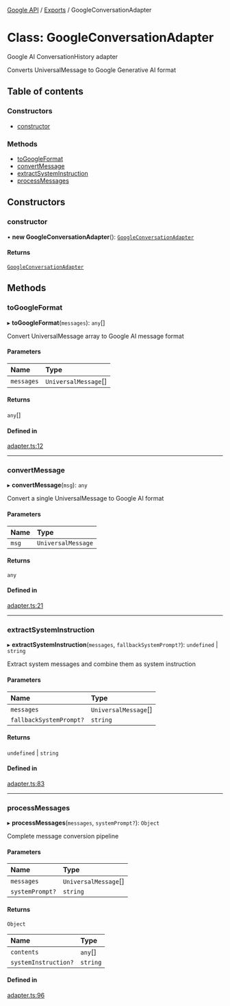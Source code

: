 <!-- 
 ⚠️  AUTO-GENERATED FILE - DO NOT EDIT MANUALLY
 This file is automatically generated by scripts/docs-generator.js
 To make changes, edit the source TypeScript files or update the generator script
-->

[Google API](../../) / [Exports](../modules) / GoogleConversationAdapter

# Class: GoogleConversationAdapter

Google AI ConversationHistory adapter

Converts UniversalMessage to Google Generative AI format

## Table of contents

### Constructors

- [constructor](GoogleConversationAdapter#constructor)

### Methods

- [toGoogleFormat](GoogleConversationAdapter#togoogleformat)
- [convertMessage](GoogleConversationAdapter#convertmessage)
- [extractSystemInstruction](GoogleConversationAdapter#extractsysteminstruction)
- [processMessages](GoogleConversationAdapter#processmessages)

## Constructors

### constructor

• **new GoogleConversationAdapter**(): [`GoogleConversationAdapter`](GoogleConversationAdapter)

#### Returns

[`GoogleConversationAdapter`](GoogleConversationAdapter)

## Methods

### toGoogleFormat

▸ **toGoogleFormat**(`messages`): `any`[]

Convert UniversalMessage array to Google AI message format

#### Parameters

| Name | Type |
| :------ | :------ |
| `messages` | `UniversalMessage`[] |

#### Returns

`any`[]

#### Defined in

[adapter.ts:12](https://github.com/woojubb/robota/blob/a39243840a0f22218a66a8ddebc99aed85ae89e7/packages/google/src/adapter.ts#L12)

___

### convertMessage

▸ **convertMessage**(`msg`): `any`

Convert a single UniversalMessage to Google AI format

#### Parameters

| Name | Type |
| :------ | :------ |
| `msg` | `UniversalMessage` |

#### Returns

`any`

#### Defined in

[adapter.ts:21](https://github.com/woojubb/robota/blob/a39243840a0f22218a66a8ddebc99aed85ae89e7/packages/google/src/adapter.ts#L21)

___

### extractSystemInstruction

▸ **extractSystemInstruction**(`messages`, `fallbackSystemPrompt?`): `undefined` \| `string`

Extract system messages and combine them as system instruction

#### Parameters

| Name | Type |
| :------ | :------ |
| `messages` | `UniversalMessage`[] |
| `fallbackSystemPrompt?` | `string` |

#### Returns

`undefined` \| `string`

#### Defined in

[adapter.ts:83](https://github.com/woojubb/robota/blob/a39243840a0f22218a66a8ddebc99aed85ae89e7/packages/google/src/adapter.ts#L83)

___

### processMessages

▸ **processMessages**(`messages`, `systemPrompt?`): `Object`

Complete message conversion pipeline

#### Parameters

| Name | Type |
| :------ | :------ |
| `messages` | `UniversalMessage`[] |
| `systemPrompt?` | `string` |

#### Returns

`Object`

| Name | Type |
| :------ | :------ |
| `contents` | `any`[] |
| `systemInstruction?` | `string` |

#### Defined in

[adapter.ts:96](https://github.com/woojubb/robota/blob/a39243840a0f22218a66a8ddebc99aed85ae89e7/packages/google/src/adapter.ts#L96)
